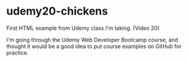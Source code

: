 # udemy20-chickens
First HTML example from Udemy class I'm taking. (Video 20)

I'm going through the Udemy Web Developer Bootcamp course, and thought it would be a good idea to put course examples on GitHub for practice.
